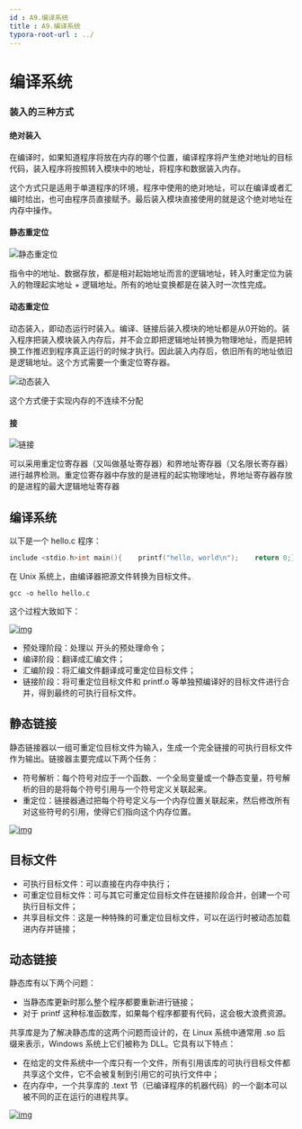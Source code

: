 ```yaml
---
id : A9.编译系统
title : A9.编译系统
typora-root-url : ../
---
```


# 编译系统

### 装入的三种方式 

#### 绝对装入

在编译时，如果知道程序将放在内存的哪个位置，编译程序将产生绝对地址的目标代码，装入程序将按照转入模块中的地址，将程序和数据装入内存。

这个方式只是适用于单道程序的环境，程序中使用的绝对地址，可以在编译或者汇编时给出，也可由程序员直接赋予。最后装入模块直接使用的就是这个绝对地址在内存中操作。

#### 静态重定位 

![静态重定位](/Image/A9.编译系统-photo/内存管理_基础知识_静态装入.png) 

指令中的地址、数据存放，都是相对起始地址而言的逻辑地址，转入时重定位为装入的物理起实地址 + 逻辑地址。所有的地址变换都是在装入时一次性完成。

#### 动态重定位

动态装入，即动态运行时装入。编译、链接后装入模块的地址都是从0开始的。装入程序把装入模块装入内存后，并不会立即把逻辑地址转换为物理地址，而是把转换工作推迟到程序真正运行的时候才执行。因此装入内存后，依旧所有的地址依旧是逻辑地址。这个方式需要一个重定位寄存器。 

![动态装入](/Image/A9.编译系统-photo/内存管理_基础知识_动态装入.png) 

这个方式便于实现内存的不连续不分配

#### 接

![链接](/Image/A9.编译系统-photo/内存管理_基础知识_链接三种方式.png) 

可以采用重定位寄存器（又叫做基址寄存器）和界地址寄存器（又名限长寄存器）进行越界检测。重定位寄存器中存放的是进程的起实物理地址，界地址寄存器存放的是进程的最大逻辑地址寄存器



## 编译系统

以下是一个 hello.c 程序：

```cpp
include <stdio.h>int main(){    printf("hello, world\n");    return 0;}
```

在 Unix 系统上，由编译器把源文件转换为目标文件。

```shell
gcc -o hello hello.c
```

这个过程大致如下：

 [![img](https://camo.githubusercontent.com/b106110f7870e9d6faef1e5831e1ed97b94076cfbb9929cd006606f9adeb41ce/68747470733a2f2f63732d6e6f7465732d313235363130393739362e636f732e61702d6775616e677a686f752e6d7971636c6f75642e636f6d2f62333936643732362d623735662d346133322d383961322d3033613762366531396636662e6a7067)](https://camo.githubusercontent.com/b106110f7870e9d6faef1e5831e1ed97b94076cfbb9929cd006606f9adeb41ce/68747470733a2f2f63732d6e6f7465732d313235363130393739362e636f732e61702d6775616e677a686f752e6d7971636c6f75642e636f6d2f62333936643732362d623735662d346133322d383961322d3033613762366531396636662e6a7067) 



- 预处理阶段：处理以  开头的预处理命令；
- 编译阶段：翻译成汇编文件；
- 汇编阶段：将汇编文件翻译成可重定位目标文件；
- 链接阶段：将可重定位目标文件和 printf.o 等单独预编译好的目标文件进行合并，得到最终的可执行目标文件。

## 静态链接

静态链接器以一组可重定位目标文件为输入，生成一个完全链接的可执行目标文件作为输出。链接器主要完成以下两个任务：

- 符号解析：每个符号对应于一个函数、一个全局变量或一个静态变量，符号解析的目的是将每个符号引用与一个符号定义关联起来。
- 重定位：链接器通过把每个符号定义与一个内存位置关联起来，然后修改所有对这些符号的引用，使得它们指向这个内存位置。

 [![img](https://camo.githubusercontent.com/b5a16d3176db7f213f470c2d877c08b75e8fcc43ef1cc6f930b340320f2c8e9a/68747470733a2f2f63732d6e6f7465732d313235363130393739362e636f732e61702d6775616e677a686f752e6d7971636c6f75642e636f6d2f34376439383538332d386262302d343563632d383132642d3437656566613061346134302e6a7067)](https://camo.githubusercontent.com/b5a16d3176db7f213f470c2d877c08b75e8fcc43ef1cc6f930b340320f2c8e9a/68747470733a2f2f63732d6e6f7465732d313235363130393739362e636f732e61702d6775616e677a686f752e6d7971636c6f75642e636f6d2f34376439383538332d386262302d343563632d383132642d3437656566613061346134302e6a7067) 

## 目标文件

- 可执行目标文件：可以直接在内存中执行；
- 可重定位目标文件：可与其它可重定位目标文件在链接阶段合并，创建一个可执行目标文件；
- 共享目标文件：这是一种特殊的可重定位目标文件，可以在运行时被动态加载进内存并链接；

## 动态链接

静态库有以下两个问题：

- 当静态库更新时那么整个程序都要重新进行链接；
- 对于 printf 这种标准函数库，如果每个程序都要有代码，这会极大浪费资源。

共享库是为了解决静态库的这两个问题而设计的，在 Linux 系统中通常用 .so 后缀来表示，Windows 系统上它们被称为 DLL。它具有以下特点：

- 在给定的文件系统中一个库只有一个文件，所有引用该库的可执行目标文件都共享这个文件，它不会被复制到引用它的可执行文件中；
- 在内存中，一个共享库的 .text 节（已编译程序的机器代码）的一个副本可以被不同的正在运行的进程共享。

 [![img](/Image/A9.编译系统-photo/68747470733a2f2f63732d6e6f7465732d313235363130393739362e636f732e61702d6775616e677a686f752e6d7971636c6f75642e636f6d2f37366463373736392d316161632d343838382d396265612d3036346631636161386537372e6a7067)](https://camo.githubusercontent.com/e4bd3c0074bc832f7b8f4d7dda678b26a51185668d5afc2f14af14198051d1eb/68747470733a2f2f63732d6e6f7465732d313235363130393739362e636f732e61702d6775616e677a686f752e6d7971636c6f75642e636f6d2f37366463373736392d316161632d343838382d396265612d3036346631636161386537372e6a7067) 



